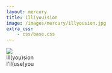 ```yaml
---
layout: mercury
title: ill(you)sion
image: /images/mercury/illyousion.jpg
extra_css: 
    - css/base.css
---
```


<div class="image">
    <img src="/images/mercury/illyousion.jpg"/>
</div>

<div class="text">
    Ill(you)sion <br>
    I'll(use)you
</div>

